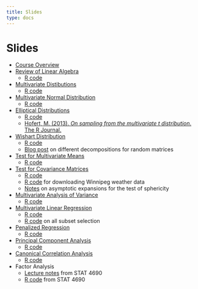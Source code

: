 ```yaml
---
title: Slides
type: docs
---
```


# Slides

  - [Course Overview](overview.pdf)
  - [Review of Linear Algebra](review-linear-algebra.pdf)
    + [R code](review-linear-algebra.R)
  - [Multivariate Distibutions](multivariate-random-variables.pdf)
    + [R code](multivariate-random-variables.R)
  - [Multivariate Normal Distribution](multivariate-normal.pdf)
    + [R code](multivariate-normal.R)
  - [Elliptical Distributions](elliptical-distributions.pdf)
    + [R code](elliptical-distributions.R)
    + [Hofert, M. (2013). *On sampling from the multivariate t distribution*. The R Journal.](https://journal.r-project.org/archive/2013/RJ-2013-033/RJ-2013-033.pdf)
  - [Wishart Distribution](wishart-distribution.pdf)
    + [R code](wishart-distribution.R)
    + [Blog post](http://djalil.chafai.net/blog/2015/10/20/bartlett-decomposition-and-other-factorizations/) on different decompositions for random matrices
  - [Test for Multivariate Means](test-means.pdf)
    + [R code](test-means.R)
  - [Test for Covariance Matrices](test-covariances.pdf)
    + [R code](test-covariances.R)
    + [R code](../download_winnipeg_temp_data.R) for downloading Winnipeg weather data
    + [Notes](../test-sphericity-details.pdf) on asymptotic expansions for the test of sphericity
  - [Multivariate Analysis of Variance](manova.pdf)
    + [R code](manova.R)
  - [Multivariate Linear Regression](multivariate-linear-regression.pdf)
    + [R code](multivariate-linear-regression.R)
    + [R code](../all_subset_selection.R) on all subset selection
  - [Penalized Regression](penalized-regression.pdf)
    + [R code](penalized-regression.R)
  - [Principal Component Analysis](principal-component-analysis.pdf)
    + [R code](principal-component-analysis.R)
  - [Canonical Correlation Analysis](canonical-correlation-analysis.pdf)
    + [R code](canonical-correlation-analysis.R)
  - Factor Analysis
    + [Lecture notes](https://www.maxturgeon.ca/f19-stat4690/slides/factor-analysis.pdf) from STAT 4690
    + [R code](https://www.maxturgeon.ca/f19-stat4690/slides/factor-analysis.R) from STAT 4690
    